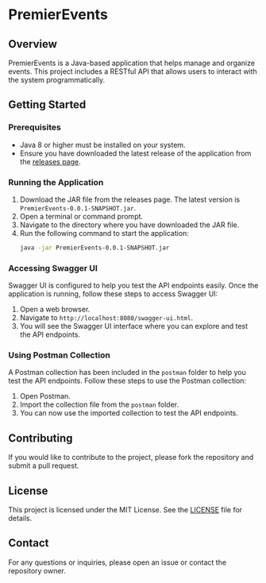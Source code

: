 # PremierEvents

## Overview
PremierEvents is a Java-based application that helps manage and organize events. This project includes a RESTful API that allows users to interact with the system programmatically.

## Getting Started

### Prerequisites
- Java 8 or higher must be installed on your system.
- Ensure you have downloaded the latest release of the application from the [releases page](https://github.com/ka0un/PremierEvents/releases).

### Running the Application
1. Download the JAR file from the releases page. The latest version is `PremierEvents-0.0.1-SNAPSHOT.jar`.
2. Open a terminal or command prompt.
3. Navigate to the directory where you have downloaded the JAR file.
4. Run the following command to start the application:
    ```sh
    java -jar PremierEvents-0.0.1-SNAPSHOT.jar
    ```

### Accessing Swagger UI
Swagger UI is configured to help you test the API endpoints easily. Once the application is running, follow these steps to access Swagger UI:
1. Open a web browser.
2. Navigate to `http://localhost:8080/swagger-ui.html`.
3. You will see the Swagger UI interface where you can explore and test the API endpoints.

### Using Postman Collection
A Postman collection has been included in the `postman` folder to help you test the API endpoints. Follow these steps to use the Postman collection:
1. Open Postman.
2. Import the collection file from the `postman` folder.
3. You can now use the imported collection to test the API endpoints.

## Contributing
If you would like to contribute to the project, please fork the repository and submit a pull request.

## License
This project is licensed under the MIT License. See the [LICENSE](LICENSE) file for details.

## Contact
For any questions or inquiries, please open an issue or contact the repository owner.
